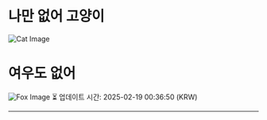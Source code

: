 
# 나만 없어 고양이

![Cat Image](https://cdn2.thecatapi.com/images/MTY2ODEyNg.jpg)

# 여우도 없어
![Fox Image](https://randomfox.ca/images/18.jpg)
⏳ 업데이트 시간: 2025-02-19 00:36:50 (KRW)

---
